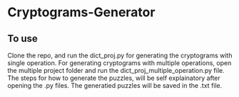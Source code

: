 # Cryptograms-Generator
## To use 
Clone the repo, and run the dict_proj.py for generating the cryptograms with single operation. 
For generating cryptograms with multiple operations, open the multiple project folder and run the dict_proj_multiple_operation.py file. 
The steps for how to generate the puzzles, will be self explainatory after opening the .py files.
The generatied puzzles will be saved in the .txt file.
